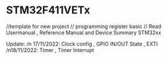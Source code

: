 # STM32F411VETx
//template for new project
// programming register basic 
// Read Usermanual , Reference Manual and Device Summary STM32xx

Update:
 /n 17/11/2022: Clock config , GPIO IN/OUT State , EXTI
 /n18/11/2022: Timer , Timer Interrupt
  
  
